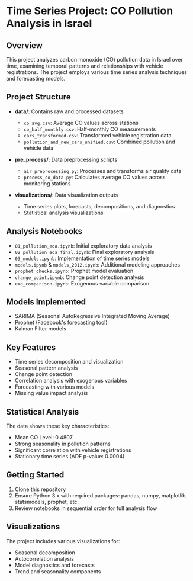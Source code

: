 # Time Series Project: CO Pollution Analysis in Israel

## Overview
This project analyzes carbon monoxide (CO) pollution data in Israel over time, examining temporal patterns and relationships with vehicle registrations. The project employs various time series analysis techniques and forecasting models.

## Project Structure
- **data/**: Contains raw and processed datasets
  - `co_avg.csv`: Average CO values across stations
  - `co_half_monthly.csv`: Half-monthly CO measurements
  - `cars_transformed.csv`: Transformed vehicle registration data
  - `pollution_and_new_cars_unified.csv`: Combined pollution and vehicle data

- **pre_process/**: Data preprocessing scripts
  - `air_preprocessing.py`: Processes and transforms air quality data
  - `process_co_data.py`: Calculates average CO values across monitoring stations

- **visualizations/**: Data visualization outputs
  - Time series plots, forecasts, decompositions, and diagnostics
  - Statistical analysis visualizations

## Analysis Notebooks
- `01_pollution_eda.ipynb`: Initial exploratory data analysis
- `02_pollution_eda_final.ipynb`: Final exploratory analysis
- `03_models.ipynb`: Implementation of time series models
- `models.ipynb` & `models_2012.ipynb`: Additional modeling approaches
- `prophet_checks.ipynb`: Prophet model evaluation
- `change_point.ipynb`: Change point detection analysis
- `exo_comparison.ipynb`: Exogenous variable comparison

## Models Implemented
- SARIMA (Seasonal AutoRegressive Integrated Moving Average)
- Prophet (Facebook's forecasting tool)
- Kalman Filter models

## Key Features
- Time series decomposition and visualization
- Seasonal pattern analysis
- Change point detection
- Correlation analysis with exogenous variables
- Forecasting with various models
- Missing value impact analysis

## Statistical Analysis
The data shows these key characteristics:
- Mean CO Level: 0.4807
- Strong seasonality in pollution patterns
- Significant correlation with vehicle registrations
- Stationary time series (ADF p-value: 0.0004)

## Getting Started
1. Clone this repository
2. Ensure Python 3.x with required packages: pandas, numpy, matplotlib, statsmodels, prophet, etc.
3. Review notebooks in sequential order for full analysis flow

## Visualizations
The project includes various visualizations for:
- Seasonal decomposition
- Autocorrelation analysis
- Model diagnostics and forecasts
- Trend and seasonality components
